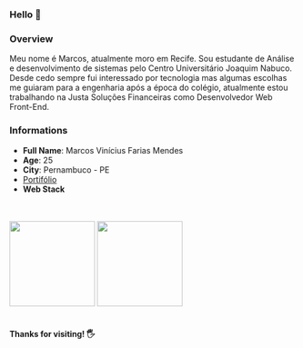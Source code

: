 ### Hello 👋


<h3>Overview</h3>
<p>
Meu nome é Marcos, atualmente moro em Recife. Sou estudante de Análise e desenvolvimento de sistemas pelo Centro Universitário Joaquim Nabuco.
  Desde cedo sempre fui interessado por tecnologia mas algumas escolhas me guiaram para a engenharia após a época do colégio, atualmente estou trabalhando na Justa Soluções Financeiras como 
Desenvolvedor Web Front-End.
</p>


<h3>Informations</h3>
<ul>
<li><strong>Full Name</strong>: Marcos Vinícius Farias Mendes</li>
<li><strong>Age</strong>: 25</li>
<li><strong>City</strong>: Pernambuco - PE</li>
<li>
<a href="https://marcos-mendes.netlify.app/" target="_blank">Portifólio <a/>
<li/>
<strong>Web Stack</strong><br><br>
<span>
<img
src="https://img.shields.io/badge/HTML5-E34F26?style=for-the-badge&logo=html5&logoColor=white"
alt=""
/>
</span>
<span>
<img
src="https://img.shields.io/badge/CSS3-1572B6?style=for-the-badge&logo=css3&logoColor=white"
alt=""
/>
</span>
<span>
<img
src="https://img.shields.io/badge/JavaScript-323330?style=for-the-badge&logo=javascript&logoColor=F7DF1E"
alt=""
/>
</span>
<span>
<img
src="https://img.shields.io/badge/React-20232A?style=for-the-badge&logo=react&logoColor=61DAFB"
alt=""
/>
</span> 
<span>
<img
src="https://img.shields.io/badge/Node.js-339933?style=for-the-badge&logo=nodedotjs&logoColor=white"
alt=""
/>
</span>
<span>
<img
src="https://img.shields.io/badge/PostgreSQL-316192?style=for-the-badge&logo=postgresql&logoColor=white"
alt=""
/>
</span>
<span>
<img
src="https://img.shields.io/badge/MySQL-00000F?style=for-the-badge&logo=mysql&logoColor=white"
alt=""
/>
</span>   
</li>
</ul>




<div style="flex">
<img height="150em" src="https://github-readme-stats.vercel.app/api?username=Marcos-Mendess&show_icons=true&theme=github_dark" />
<img height="150em" src="https://github-readme-stats.vercel.app/api/top-langs/?username=Marcos-Mendess&layout=compact&theme=github_dark&hide=php" />
<div>

  <br/>



<h4>Thanks for visiting! 🖐️</h4>
